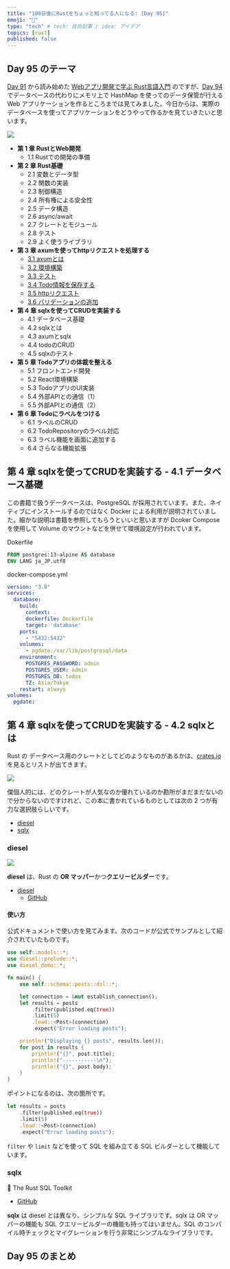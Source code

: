 ```yaml
---
title: "100日後にRustをちょっと知ってる人になる: [Day 95]"
emoji: "🦀"
type: "tech" # tech: 技術記事 / idea: アイデア
topics: [rust]
published: false
---
```

## Day 95 のテーマ

[Day 91](https://zenn.dev/shinyay/articles/hello-rust-day091) から読み始めた [Webアプリ開発で学ぶ Rust言語入門](https://www.shuwasystem.co.jp/book/9784798067315.html) のですが、[Day 94](https://zenn.dev/shinyay/articles/hello-rust-day094) でデータベースの代わりにメモリ上で HashMap を使ってのデータ保管が行える Web アプリケーションを作るところまでは見てみました。今日からは、実際のデータベースを使ってアプリケーションをどうやって作るかを見ていきたいと思います。

![](https://storage.googleapis.com/zenn-user-upload/0abe692735b6-20221220.png)

- **第 1 章 RustとWeb開発**
  - 1.1 Rustでの開発の準備
- **第 2 章 Rust基礎**
  - 2.1 変数とデータ型
  - 2.2 関数の実装
  - 2.3 制御構造
  - 2.4 所有権による安全性
  - 2.5 データ構造
  - 2.6 async/await
  - 2.7 クレートとモジュール
  - 2.8 テスト
  - 2.9 よく使うライブラリ
- **第 3 章 axumを使ってhttpリクエストを処理する**
  - [3.1 axumとは](https://zenn.dev/shinyay/articles/hello-rust-day091#%E7%AC%AC-3-%E7%AB%A0-axum%E3%82%92%E4%BD%BF%E3%81%A3%E3%81%A6http%E3%83%AA%E3%82%AF%E3%82%A8%E3%82%B9%E3%83%88%E3%82%92%E5%87%A6%E7%90%86%E3%81%99%E3%82%8B---3.1-axum%E3%81%A8%E3%81%AF)
  - [3.2 環境構築](https://zenn.dev/shinyay/articles/hello-rust-day091#%E7%AC%AC-3-%E7%AB%A0-axum%E3%82%92%E4%BD%BF%E3%81%A3%E3%81%A6http%E3%83%AA%E3%82%AF%E3%82%A8%E3%82%B9%E3%83%88%E3%82%92%E5%87%A6%E7%90%86%E3%81%99%E3%82%8B---3.2-%E7%92%B0%E5%A2%83%E6%A7%8B%E7%AF%89)
  - [3.3 テスト](https://zenn.dev/shinyay/articles/hello-rust-day092#%E7%AC%AC-3-%E7%AB%A0-axum%E3%82%92%E4%BD%BF%E3%81%A3%E3%81%A6http%E3%83%AA%E3%82%AF%E3%82%A8%E3%82%B9%E3%83%88%E3%82%92%E5%87%A6%E7%90%86%E3%81%99%E3%82%8B---3.3-%E3%83%86%E3%82%B9%E3%83%88)
  - [3.4 Todo情報を保存する](https://zenn.dev/shinyay/articles/hello-rust-day094#%E7%AC%AC-3-%E7%AB%A0-axum%E3%82%92%E4%BD%BF%E3%81%A3%E3%81%A6http%E3%83%AA%E3%82%AF%E3%82%A8%E3%82%B9%E3%83%88%E3%82%92%E5%87%A6%E7%90%86%E3%81%99%E3%82%8B---3.4-todo%E6%83%85%E5%A0%B1%E3%82%92%E4%BF%9D%E5%AD%98%E3%81%99%E3%82%8B)
  - [3.5 httpリクエスト](https://zenn.dev/shinyay/articles/hello-rust-day094#%E7%AC%AC-3-%E7%AB%A0-axum%E3%82%92%E4%BD%BF%E3%81%A3%E3%81%A6http%E3%83%AA%E3%82%AF%E3%82%A8%E3%82%B9%E3%83%88%E3%82%92%E5%87%A6%E7%90%86%E3%81%99%E3%82%8B---3.5-http-%E3%83%AA%E3%82%AF%E3%82%A8%E3%82%B9%E3%83%88)
  - [3.6 バリデーションの追加](https://zenn.dev/shinyay/articles/hello-rust-day094#%E7%AC%AC-3-%E7%AB%A0-axum%E3%82%92%E4%BD%BF%E3%81%A3%E3%81%A6http%E3%83%AA%E3%82%AF%E3%82%A8%E3%82%B9%E3%83%88%E3%82%92%E5%87%A6%E7%90%86%E3%81%99%E3%82%8B---3.6-%E3%83%90%E3%83%AA%E3%83%87%E3%83%BC%E3%82%B7%E3%83%A7%E3%83%B3%E3%81%AE%E8%BF%BD%E5%8A%A0)
- **第 4 章 sqlxを使ってCRUDを実装する**
  - 4.1 データベース基礎
  - 4.2 sqlxとは
  - 4.3 axumとsqlx
  - 4.4 todoのCRUD
  - 4.5 sqlxのテスト
- **第 5 章 Todoアプリの体裁を整える**
  - 5.1 フロントエンド開発
  - 5.2 React環境構築
  - 5.3 TodoアプリのUI実装
  - 5.4 外部APIとの通信（1）
  - 5.5 外部APIとの通信（2）
- **第 6 章 Todoにラベルをつける**
  - 6.1 ラベルのCRUD
  - 6.2 TodoRepositoryのラベル対応
  - 6.3 ラベル機能を画面に追加する
  - 6.4 さらなる機能拡張

## 第 4 章 sqlxを使ってCRUDを実装する - 4.1 データベース基礎

この書籍で扱うデータベースは、PostgreSQL が採用されています。また、ネイティブにインストールするのではなく Docker による利用が説明されていました。細かな説明は書籍を参照してもらうといいと思いますが Dcoker Compose を使用して Volume のマウントなどを併せて環境設定が行われています。

Dokerfile

```dockerfile
FROM postgres:13-alpine AS database
ENV LANG ja_JP.utf8
```

docker-compose.yml

```yaml
version: "3.8"
services:
  database:
    build:
      context: .
      dockerfile: Dockerfile
      target: 'database'
    ports:
      - "5432:5432"
    volumes:
      - pgdate:/var/lib/postgresql/data
    environment:
      POSTGRES_PASSWORD: admin
      POSTGRES_USER: admin
      POSTGRES_DB: todos
      TZ: Asia/Tokyo
    restart: always
volumes:
  pgdate:
```

## 第 4 章 sqlxを使ってCRUDを実装する - 4.2 sqlxとは

Rust の データベース用のクレートとしてどのようなものがあるかは、[crates.io](https://crates.io/categories/database) を見るとリストが出てきます。

![](https://storage.googleapis.com/zenn-user-upload/2fdf2d7fe7c1-20221225.png)

僕個人的には、どのクレートが人気なのか優れているのか勘所がまだまだないので分からないのですけれど、この本に書かれているものとしては次の 2 つが有力な選択肢らしいです。

- [diesel](https://crates.io/crates/diesel)
- [sqlx](https://crates.io/crates/sqlx)

### diesel

![](https://storage.googleapis.com/zenn-user-upload/b3778cdf17b1-20221225.png)

**diesel** は、Rust の **OR マッパー**かつ**クエリービルダー**です。

- [diesel](https://diesel.rs/)
  - [GitHub](https://github.com/diesel-rs/diesel)

#### 使い方

公式ドキュメントで使い方を見てみます。次のコードが公式でサンプルとして紹介されていたものです。

```rust
use self::models::*;
use diesel::prelude::*;
use diesel_demo::*;

fn main() {
    use self::schema::posts::dsl::*;

    let connection = &mut establish_connection();
    let results = posts
        .filter(published.eq(true))
        .limit(5)
        .load::<Post>(connection)
        .expect("Error loading posts");

    println!("Displaying {} posts", results.len());
    for post in results {
        println!("{}", post.title);
        println!("-----------\n");
        println!("{}", post.body);
    }
}
```

ポイントになるのは、次の箇所です。

```rust
let results = posts
    .filter(published.eq(true))
    .limit(5)
    .load::<Post>(connection)
    .expect("Error loading posts");
```

`filter` や `limit` などを使って SQL を組み立てる SQL ビルダーとして機能しています。

### sqlx

🧰 The Rust SQL Toolkit

- [GitHub](https://github.com/launchbadge/sqlx)

**sqlx** は diesel とは異なり、シンプルな SQL ライブラリです。sqlx は OR マッパーの機能も SQL クエリービルダーの機能も持ってはいません。SQL のコンパイル時チェックとマイグレーションを行う非常にシンプルなライブラリです。

## Day 95 のまとめ
